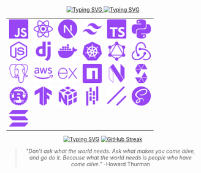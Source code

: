 <div align='center'>
<a href="https://git.io/typing-svg">
  <img src="https://readme-typing-svg.demolab.com?font=JetBrains+Mono&weight=600&center=true&duration=3000&pause=2000&color=9745f5&width=435&lines=Ahoy+Matey!;I'm+Nikhil+-+Developer+from+India;I+love+creating+things." alt="Typing SVG" />
</a>

<a href="https://git.io/typing-svg">
  <img src="https://readme-typing-svg.herokuapp.com?font=JetBrains+Mono&center=true&weight=600&size=16&duration=1000&pause=1000&color=9745F5&repeat=false&width=435&lines=I+can+work+with" alt="Typing SVG" />
</a>

<table>
  <tr>
    <td><img src="./assets/icons/javascript.svg" alt="JavaScript" width="50"></td>
    <td><img src="./assets/icons/react.svg" alt="React" width="50"></td>
    <td><img src="./assets/icons/nextjs.svg" alt="Next.js" width="50"></td>
    <td><img src="./assets/icons/tailwind.svg" alt="Tailwind CSS" width="50"></td>
    <td><img src="./assets/icons/typescript.svg" alt="TypeScript" width="50"></td>
    <td><img src="./assets/icons/python.svg" alt="Python" width="50"></td>
  </tr>
  <tr>
    <td><img src="./assets/icons/nodejs.svg" alt="Node.js" width="50"></td>
    <td><img src="./assets/icons/django.svg" alt="Django" width="50"></td>
    <td><img src="./assets/icons/docker.svg" alt="Docker" width="50"></td>
    <td><img src="./assets/icons/kubernetes.svg" alt="Kubernetes" width="50"></td>
    <td><img src="./assets/icons/graphql.svg" alt="GraphQL" width="50"></td>
    <td><img src="./assets/icons/redux.svg" alt="Redux" width="50"></td>
  </tr>
  <tr>
    <td><img src="./assets/icons/postgresql.svg" alt="PostgreSQL" width="50"></td>
    <td><img src="./assets/icons/aws.svg" alt="AWS" width="50"></td>
    <td><img src="./assets/icons/express.svg" alt="Express.js" width="50"></td>
    <td><img src="./assets/icons/npm.svg" alt="NPM" width="50"></td>
    <td><img src="./assets/icons/neovim.svg" alt="Neovim" width="50"></td>
    <td><img src="./assets/icons/solidity.svg" alt="Solidity" width="50"></td>
  </tr>
  <tr>
    <td><img src="./assets/icons/rust.svg" alt="Rust" width="50"></td>
    <td><img src="./assets/icons/tensorflow.svg" alt="TensorFlow" width="50"></td>
    <td><img src="./assets/icons/numpy.svg" alt="NumPy" width="50"></td>
    <td><img src="./assets/icons/pandas.svg" alt="Pandas" width="50"></td>
    <td><img src="./assets/icons/shadcnui.svg" alt="shadcn/ui" width="50"></td>
    <td><img src="./assets/icons/sass.svg" alt="SASS" width="50"></td>
  </tr>
  <tr>
    <td><img src="./assets/icons/solana.svg" alt="Solana" width="50"></td>
  </tr>
</table>

<a href="https://git.io/typing-svg"><img src="https://readme-typing-svg.herokuapp.com?font=JetBrains+Mono&center=true&weight=600&duration=3000&pause=1000&size=16&color=9745F5&repeat=false&width=435&lines=Github+Stats" alt="Typing SVG" /></a>
<a href="https://git.io/streak-stats">
  <img src="https://streak-stats.demolab.com?user=nickkcode&theme=midnight-purple&stroke=9745F5&dates=9745F5&border=9745F5&background=00000000" alt="GitHub Streak" />
</a>

> _"Don’t ask what the world needs. Ask what makes you come alive, and go do it. Because what the world needs is people who have come alive."_ -Howard Thurman
</div>
